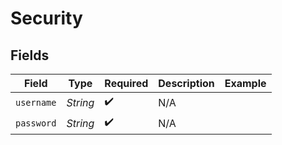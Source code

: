 # Security


## Fields

| Field              | Type               | Required           | Description        | Example            |
| ------------------ | ------------------ | ------------------ | ------------------ | ------------------ |
| `username`         | *String*           | :heavy_check_mark: | N/A                |                    |
| `password`         | *String*           | :heavy_check_mark: | N/A                |                    |